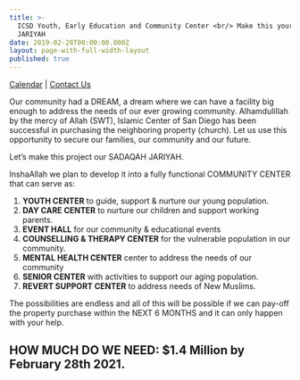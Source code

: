 ```yaml
---
title: >-
  ICSD Youth, Early Education and Community Center <br/> Make this your SADAQAH
  JARIYAH
date: 2019-02-28T00:00:00.000Z
layout: page-with-full-width-layout
published: true
---
```


<style>
  .img {
  	width: 100%;
    padding-top: 75%;
    background-position: 50% 50%;
    background-repeat: no-repeat;
    background-size: cover;
  }
  .gallery-image {
  	padding-top: 3px;
    padding-bottom: 3px;
  }
</style>

<div class="row pb-2">
  <div class="col-12">
    <div class="pull-left">
      <a class="lh-150" href="{{site.baseurl}}/youth/calendar">Calendar</a> | 
      <a class="lh-150" href="{{site.baseurl}}/youth/contact-us">Contact Us</a> 
    </div>
  </div>
</div>
    
Our community had a DREAM, a dream where we can have a facility big enough to address the needs of our ever growing community. Alhamdulillah by the mercy of Allah (SWT), Islamic Center of San Diego has been successful in purchasing the neighboring property (church). Let us use this opportunity to secure our families, our community and our future.
    
Let’s make this project our SADAQAH JARIYAH.
    
InshaAllah we plan to develop it into a fully functional COMMUNITY CENTER that can serve as:

1. **YOUTH CENTER** to guide, support & nurture our young population.
1. **DAY CARE CENTER** to nurture our children and support working parents.
1. **EVENT HALL** for our community & educational events
1. **COUNSELLING & THERAPY CENTER** for the vulnerable population in our community.
1. **MENTAL HEALTH CENTER** center to address the needs of our community
1. **SENIOR CENTER** with activities to support our aging population.
1. **REVERT SUPPORT CENTER** to address needs of New Muslims.

The possibilities are endless and all of this will be possible if we can pay-off the property purchase within the NEXT 6 MONTHS and it can only happen with your help.
 
## HOW MUCH DO WE NEED: $1.4 Million by February 28th 2021.
